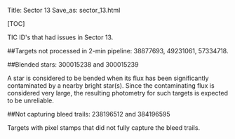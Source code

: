Title: Sector 13
Save_as: sector_13.html

[TOC]

TIC ID's that had issues in Sector 13.

##Targets not processed in 2-min pipeline:
38877693, 49231061, 57334718.

##Blended stars:
300015238 and 300015239


A star is considered to be bended when its flux has been significantly contaminated by a nearby bright star(s). Since the contaminating flux is considered very large, the resulting photometry for such targets is expected to be unreliable.


##Not capturing bleed trails:
238196512 and 384196595

Targets with pixel stamps that did not fully capture the bleed trails.